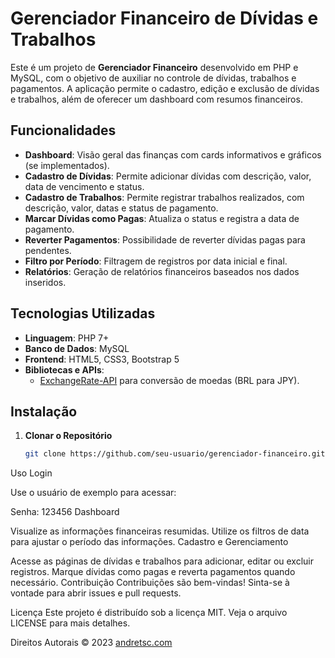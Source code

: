 # Gerenciador Financeiro de Dívidas e Trabalhos

Este é um projeto de **Gerenciador Financeiro** desenvolvido em PHP e MySQL, com o objetivo de auxiliar no controle de dívidas, trabalhos e pagamentos. A aplicação permite o cadastro, edição e exclusão de dívidas e trabalhos, além de oferecer um dashboard com resumos financeiros.

## Funcionalidades

- **Dashboard**: Visão geral das finanças com cards informativos e gráficos (se implementados).
- **Cadastro de Dívidas**: Permite adicionar dívidas com descrição, valor, data de vencimento e status.
- **Cadastro de Trabalhos**: Permite registrar trabalhos realizados, com descrição, valor, datas e status de pagamento.
- **Marcar Dívidas como Pagas**: Atualiza o status e registra a data de pagamento.
- **Reverter Pagamentos**: Possibilidade de reverter dívidas pagas para pendentes.
- **Filtro por Período**: Filtragem de registros por data inicial e final.
- **Relatórios**: Geração de relatórios financeiros baseados nos dados inseridos.

## Tecnologias Utilizadas

- **Linguagem**: PHP 7+
- **Banco de Dados**: MySQL
- **Frontend**: HTML5, CSS3, Bootstrap 5
- **Bibliotecas e APIs**:
  - [ExchangeRate-API](https://www.exchangerate-api.com/) para conversão de moedas (BRL para JPY).

## Instalação

1. **Clonar o Repositório**

   ```bash
   git clone https://github.com/seu-usuario/gerenciador-financeiro.git

Uso
Login

Use o usuário de exemplo para acessar:

Senha: 123456
Dashboard

Visualize as informações financeiras resumidas.
Utilize os filtros de data para ajustar o período das informações.
Cadastro e Gerenciamento

Acesse as páginas de dívidas e trabalhos para adicionar, editar ou excluir registros.
Marque dívidas como pagas e reverta pagamentos quando necessário.
Contribuição
Contribuições são bem-vindas! Sinta-se à vontade para abrir issues e pull requests.

Licença
Este projeto é distribuído sob a licença MIT. Veja o arquivo LICENSE para mais detalhes.

Direitos Autorais
© 2023 [andretsc.com](https://andretsc.com)
